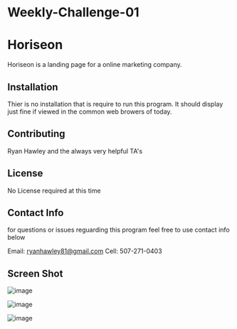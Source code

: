 # Weekly-Challenge-01

# Horiseon

Horiseon is a landing page for a online marketing company.

## Installation

Thier is no installation that is require to run this program. It should display just fine if viewed in the common web browers of today.



## Contributing
 Ryan Hawley and the always very helpful TA's

## License
No License required at this time

## Contact Info
for questions or issues reguarding this program feel free to use contact info below

Email: ryanhawley81@gmail.com
Cell: 507-271-0403

## Screen Shot
![image](https://user-images.githubusercontent.com/69350049/92331377-bb0ab800-f03b-11ea-910d-ed2071c4c117.png)

![image](https://user-images.githubusercontent.com/69350049/92331383-c827a700-f03b-11ea-8ae2-f6a0ffe26b1f.png)

![image](https://user-images.githubusercontent.com/69350049/92331387-ce1d8800-f03b-11ea-9269-43cc8e617f9e.png)